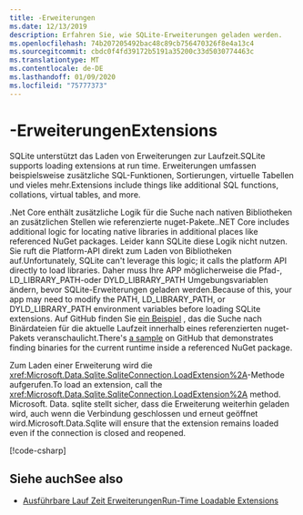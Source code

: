 ```yaml
---
title: -Erweiterungen
ms.date: 12/13/2019
description: Erfahren Sie, wie SQLite-Erweiterungen geladen werden.
ms.openlocfilehash: 74b207205492bac48c89cb756470326f8e4a13c4
ms.sourcegitcommit: cbdc0f4fd39172b5191a35200c33d5030774463c
ms.translationtype: MT
ms.contentlocale: de-DE
ms.lasthandoff: 01/09/2020
ms.locfileid: "75777373"
---
```

# <a name="extensions"></a><span data-ttu-id="c34d5-103">-Erweiterungen</span><span class="sxs-lookup"><span data-stu-id="c34d5-103">Extensions</span></span>

<span data-ttu-id="c34d5-104">SQLite unterstützt das Laden von Erweiterungen zur Laufzeit.</span><span class="sxs-lookup"><span data-stu-id="c34d5-104">SQLite supports loading extensions at run time.</span></span> <span data-ttu-id="c34d5-105">Erweiterungen umfassen beispielsweise zusätzliche SQL-Funktionen, Sortierungen, virtuelle Tabellen und vieles mehr.</span><span class="sxs-lookup"><span data-stu-id="c34d5-105">Extensions include things like additional SQL functions, collations, virtual tables, and more.</span></span>

<span data-ttu-id="c34d5-106">.Net Core enthält zusätzliche Logik für die Suche nach nativen Bibliotheken an zusätzlichen Stellen wie referenzierte nuget-Pakete.</span><span class="sxs-lookup"><span data-stu-id="c34d5-106">.NET Core includes additional logic for locating native libraries in additional places like referenced NuGet packages.</span></span> <span data-ttu-id="c34d5-107">Leider kann SQLite diese Logik nicht nutzen. Sie ruft die Platform-API direkt zum Laden von Bibliotheken auf.</span><span class="sxs-lookup"><span data-stu-id="c34d5-107">Unfortunately, SQLite can't leverage this logic; it calls the platform API directly to load libraries.</span></span> <span data-ttu-id="c34d5-108">Daher muss Ihre APP möglicherweise die Pfad-, LD_LIBRARY_PATH-oder DYLD_LIBRARY_PATH Umgebungsvariablen ändern, bevor SQLite-Erweiterungen geladen werden.</span><span class="sxs-lookup"><span data-stu-id="c34d5-108">Because of this, your app may need to modify the PATH, LD_LIBRARY_PATH, or DYLD_LIBRARY_PATH environment variables before loading SQLite extensions.</span></span> <span data-ttu-id="c34d5-109">Auf GitHub finden Sie [ein Beispiel](https://github.com/dotnet/samples/blob/master/snippets/standard/data/sqlite/ExtensionsSample/Program.cs) , das die Suche nach Binärdateien für die aktuelle Laufzeit innerhalb eines referenzierten nuget-Pakets veranschaulicht.</span><span class="sxs-lookup"><span data-stu-id="c34d5-109">There's [a sample](https://github.com/dotnet/samples/blob/master/snippets/standard/data/sqlite/ExtensionsSample/Program.cs) on GitHub that demonstrates finding binaries for the current runtime inside a referenced NuGet package.</span></span>

<span data-ttu-id="c34d5-110">Zum Laden einer Erweiterung wird die <xref:Microsoft.Data.Sqlite.SqliteConnection.LoadExtension%2A>-Methode aufgerufen.</span><span class="sxs-lookup"><span data-stu-id="c34d5-110">To load an extension, call the <xref:Microsoft.Data.Sqlite.SqliteConnection.LoadExtension%2A> method.</span></span> <span data-ttu-id="c34d5-111">Microsoft. Data. sqlite stellt sicher, dass die Erweiterung weiterhin geladen wird, auch wenn die Verbindung geschlossen und erneut geöffnet wird.</span><span class="sxs-lookup"><span data-stu-id="c34d5-111">Microsoft.Data.Sqlite will ensure that the extension remains loaded even if the connection is closed and reopened.</span></span>

[!code-csharp[](../../../../samples/snippets/standard/data/sqlite/ExtensionsSample/Program.cs?name=snippet_LoadExtension)]

## <a name="see-also"></a><span data-ttu-id="c34d5-112">Siehe auch</span><span class="sxs-lookup"><span data-stu-id="c34d5-112">See also</span></span>

* [<span data-ttu-id="c34d5-113">Ausführbare Lauf Zeit Erweiterungen</span><span class="sxs-lookup"><span data-stu-id="c34d5-113">Run-Time Loadable Extensions</span></span>](https://www.sqlite.org/loadext.html)
